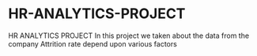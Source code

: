 # HR-ANALYTICS-PROJECT
HR ANALYTICS  PROJECT  In this project we taken about the data from the company Attrition rate depend upon various factors
